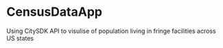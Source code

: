 # CensusDataApp
Using CitySDK API to visulise of population living in fringe facilities across US states 
